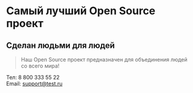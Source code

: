 # Самый лучший Open Source проект

## Сделан людьми для людей

> Наш Open Source проект предназначен для объединения людей со всего мира!


Тел: 8 800 333 55 22  
Email: <support@test.ru>
